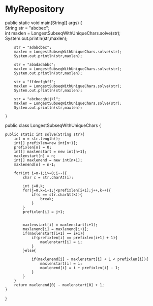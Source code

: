 # MyRepository
 public static void main(String[] args) {  
        String str = "abcbec";  
        int maxlen = LongestSubseqWithUniqueChars.solve(str);  
        System.out.println(str,maxlen);  
          
        str = "adabcbec";  
        maxlen = LongestSubseqWithUniqueChars.solve(str);  
        System.out.println(str,maxlen);  
          
        str = "abadadabbc";  
        maxlen = LongestSubseqWithUniqueChars.solve(str);  
        System.out.println(str,maxlen);  
          
        str = "ffdeefghff";  
        maxlen = LongestSubseqWithUniqueChars.solve(str);  
        System.out.println(str,maxlen);  
          
        str = "abcbecghijkl";  
        maxlen = LongestSubseqWithUniqueChars.solve(str);  
        System.out.println(str,maxlen);  
          
    }  
public class LongestSubseqWithUniqueChars {  
  
    public static int solve(String str){  
        int n = str.length();  
        int[] prefixlen=new int[n+1];  
        prefixlen[n] = 0;  
        int[] maxlenstart = new int[n+1];  
        maxlenstart[n] = n;  
        int[] maxlenend = new int[n+1];  
        maxlenend[n] = n-1;  
          
        for(int i=n-1;i>=0;i--){  
            char c = str.charAt(i);  
  
            int j=0,k;  
            for(j=0,k=i+1;j<prefixlen[i+1];j++,k++){  
                if(c == str.charAt(k)){                   
                    break;  
                }  
            }  
            prefixlen[i] = j+1;  
              
            
            maxlenstart[i] = maxlenstart[i+1];  
            maxlenend[i] = maxlenend[i+1];  
            if(maxlenstart[i+1] == i+1){  
                if(prefixlen[i] == prefixlen[i+1] + 1){  
                    maxlenstart[i] = i;  
                }  
            }else{  
               
                if(maxlenend[i] - maxlenstart[i] + 1 < prefixlen[i]){  
                    maxlenstart[i] = i;  
                    maxlenend[i] = i + prefixlen[i] - 1;  
                }  
            }             
        }  
        return maxlenend[0] - maxlenstart[0] + 1;  
    }  
   
  
}  
